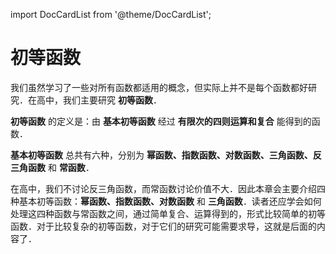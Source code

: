 import DocCardList from '@theme/DocCardList';

# 初等函数

我们虽然学习了一些对所有函数都适用的概念，但实际上并不是每个函数都好研究．在高中，我们主要研究 **初等函数**．

**初等函数** 的定义是：由 **基本初等函数** 经过 **有限次的四则运算和复合** 能得到的函数．

**基本初等函数** 总共有六种，分别为 **幂函数、指数函数、对数函数、三角函数、反三角函数** 和 **常函数**．

在高中，我们不讨论反三角函数，而常函数讨论价值不大．因此本章会主要介绍四种基本初等函数：**幂函数、指数函数、对数函数** 和 **三角函数**．读者还应学会如何处理这四种函数与常函数之间，通过简单复合、运算得到的，形式比较简单的初等函数．对于比较复杂的初等函数，对于它们的研究可能需要求导，这就是后面的内容了．

<DocCardList />
